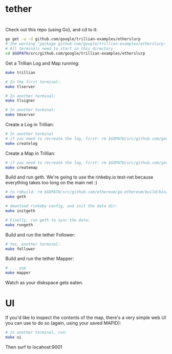 # tether

#

Check out this repo (using Go), and cd to it:

```bash
go get -u -d github.com/google/trillian-examples/etherslurp
# the warning "package github.com/google/trillian-examples/etherslurp: no Go files in .../src/github.com/google/trillian-examples/etherslurp" is expected
# All terminals need to start in this directory
cd $GOPATH/src/github.com/google/trillian-examples/etherslurp
```

Get a Trillian Log and Map running:

```bash
make trillian

# In the first terminal:
make tlserver

# In another terminal:
make tlsigner

# In another terminal:
make tmserver
```

Create a Log in Trillian:
```bash
# In another terminal
# if you need to recreate the log, first: rm $GOPATH/src/github.com/google/trillian-examples/etherslurp/logid
make createlog
```

Create a Map in Trillian:
```bash
# if you need to recreate the log, first: rm $GOPATH/src/github.com/google/trillian-examples/etherslurp/mapid
make createmap
```

Build and run geth.
We're going to use the rinkeby.io test-net because everything takes too long on
the main net :)

```bash
# to rebuild: rm $GOPATH/src/github.com/ethereum/go-ethereum/build/bin/geth
make geth

# download rinkeby config, and init the data dir:
make initgeth

# Finally, run geth to sync the data:
make rungeth

```

Build and run the tether Follower:

```bash
# Yes, another terminal:
make follower
```

Build and run the tether Mapper:

```bash
# ... yup
make mapper
```

Watch as your diskspace gets eaten.

# UI
If you'd like to inspect the contents of the map, there's a very simple web UI you can use to do so (again, using your saved MAPID):

```bash
# in another terminal, run:
make ui
```

Then surf to locahost:9001
